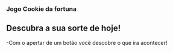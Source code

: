 ### Jogo Cookie da fortuna

## Descubra a sua sorte de hoje!
-Com o apertar de um botão você descobre o que ira acontecer!